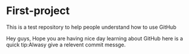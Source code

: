 # First-project
This is a test repository to help people understand how to use GitHub

Hey guys, Hope you are having  nice day learning about GitHub here is a quick tip:Alwasy give a relevent commit messge.
